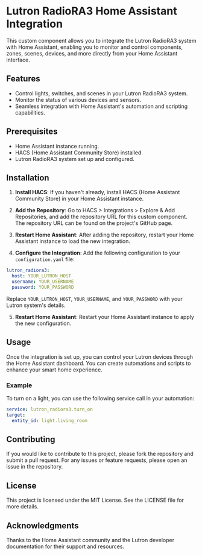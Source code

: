 # Lutron RadioRA3 Home Assistant Integration

This custom component allows you to integrate the Lutron RadioRA3 system with Home Assistant, enabling you to monitor and control components, zones, scenes, devices, and more directly from your Home Assistant interface.

## Features

- Control lights, switches, and scenes in your Lutron RadioRA3 system.
- Monitor the status of various devices and sensors.
- Seamless integration with Home Assistant's automation and scripting capabilities.

## Prerequisites

- Home Assistant instance running.
- HACS (Home Assistant Community Store) installed.
- Lutron RadioRA3 system set up and configured.

## Installation

1. **Install HACS**: If you haven't already, install HACS (Home Assistant Community Store) in your Home Assistant instance.

2. **Add the Repository**: Go to HACS > Integrations > Explore & Add Repositories, and add the repository URL for this custom component. The repository URL can be found on the project's GitHub page.

3. **Restart Home Assistant**: After adding the repository, restart your Home Assistant instance to load the new integration.

4. **Configure the Integration**: Add the following configuration to your `configuration.yaml` file:

```yaml
lutron_radiora3:
  host: YOUR_LUTRON_HOST
  username: YOUR_USERNAME
  password: YOUR_PASSWORD
```

Replace `YOUR_LUTRON_HOST`, `YOUR_USERNAME`, and `YOUR_PASSWORD` with your Lutron system's details.

5. **Restart Home Assistant**: Restart your Home Assistant instance to apply the new configuration.

## Usage

Once the integration is set up, you can control your Lutron devices through the Home Assistant dashboard. You can create automations and scripts to enhance your smart home experience.

### Example

To turn on a light, you can use the following service call in your automation:

```yaml
service: lutron_radiora3.turn_on
target:
  entity_id: light.living_room
```

## Contributing

If you would like to contribute to this project, please fork the repository and submit a pull request. For any issues or feature requests, please open an issue in the repository.

## License

This project is licensed under the MIT License. See the LICENSE file for more details.

## Acknowledgments

Thanks to the Home Assistant community and the Lutron developer documentation for their support and resources.